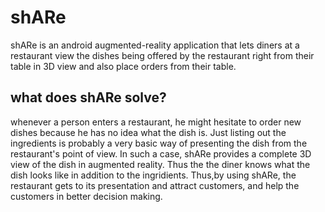 # shARe

shARe is an android augmented-reality application that lets diners at a restaurant view the dishes being offered by the restaurant right from their table in 3D view and also place orders from their table.

## what does shARe solve?

whenever a person enters a restaurant, he might hesitate to order new dishes because he has no idea what the dish is. Just listing out the ingredients is probably a very basic way of presenting the dish from the restaurant's point of view. In such a case, shARe provides a complete 3D view of the dish in augmented reality. Thus the the diner knows what the dish looks like in addition to the ingridients. Thus,by using shARe, the restaurant gets to its presentation and attract customers, and help the customers in better decision making. 
